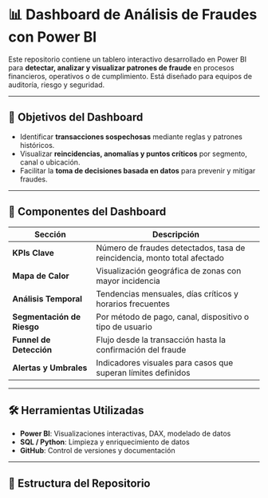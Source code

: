 # 📊 Dashboard de Análisis de Fraudes con Power BI

Este repositorio contiene un tablero interactivo desarrollado en Power BI para **detectar, analizar y visualizar patrones de fraude** en procesos financieros, operativos o de cumplimiento. Está diseñado para equipos de auditoría, riesgo y seguridad.

---

## 🎯 Objetivos del Dashboard

- Identificar **transacciones sospechosas** mediante reglas y patrones históricos.
- Visualizar **reincidencias, anomalías y puntos críticos** por segmento, canal o ubicación.
- Facilitar la **toma de decisiones basada en datos** para prevenir y mitigar fraudes.

---

## 🧩 Componentes del Dashboard

| Sección                  | Descripción                                                                 |
|--------------------------|-----------------------------------------------------------------------------|
| **KPIs Clave**           | Número de fraudes detectados, tasa de reincidencia, monto total afectado   |
| **Mapa de Calor**        | Visualización geográfica de zonas con mayor incidencia                     |
| **Análisis Temporal**    | Tendencias mensuales, días críticos y horarios frecuentes                  |
| **Segmentación de Riesgo** | Por método de pago, canal, dispositivo o tipo de usuario                 |
| **Funnel de Detección**  | Flujo desde la transacción hasta la confirmación del fraude                |
| **Alertas y Umbrales**   | Indicadores visuales para casos que superan límites definidos              |

---

## 🛠️ Herramientas Utilizadas

- **Power BI**: Visualizaciones interactivas, DAX, modelado de datos
- **SQL / Python**: Limpieza y enriquecimiento de datos
- **GitHub**: Control de versiones y documentación

---

## 📁 Estructura del Repositorio

